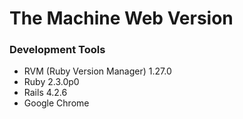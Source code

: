 # The Machine Web Version

### Development Tools

* RVM (Ruby Version Manager) 1.27.0
* Ruby 2.3.0p0
* Rails 4.2.6
* Google Chrome
